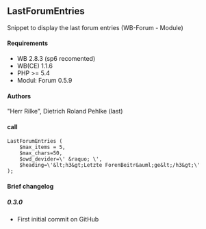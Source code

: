 
## LastForumEntries
Snippet to display the last forum entries (WB-Forum - Module)

#### Requirements
- WB 2.8.3 (sp6 recomented)
- WB(CE) 1.1.6
- PHP >= 5.4
- Modul: Forum 0.5.9

#### Authors
"Herr Rilke", Dietrich Roland Pehlke (last) 


#### call

````code
LastForumEntries (
	$max_items = 5,
	$max_chars=50,
	$owd_devider=\' &raquo; \',
	$heading=\'&lt;h3&gt;Letzte ForenBeitr&auml;ge&lt;/h3&gt;\'
);			
````

#### Brief changelog 
##### 0.3.0
- First initial commit on GitHub